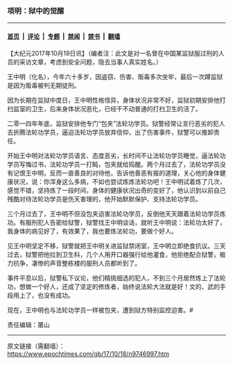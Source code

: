 ### 项明：狱中的觉醒

---

#### [首页](../../../..?n9746997) &nbsp;|&nbsp; [评论](../../../../../epoch-comment?n9746997) &nbsp;|&nbsp; [专题](../../../../../epoch-special?n9746997) &nbsp;|&nbsp; [禁闻](../../../../../epoch-news?n9746997) &nbsp;|&nbsp; [禁书](../../../../../books?n9746997) &nbsp;|&nbsp; [翻墙](https://github.com/gfw-breaker/nogfw/blob/master/README.md?n9746997)


<div class="post_content" id="artbody" itemprop="articleBody">
 <!-- article content begin -->
 <p>
  【大纪元2017年10月19日讯】（编者注：此文是对一名曾在中国某监狱服过刑的人员的采访文章，考虑到安全问题，隐去当事人真实姓名。）
 </p>
 <p>
  王中明（化名），今年六十多岁，因盗窃、伤害、贩毒多次坐牢，最后一次蹲监狱是因为贩毒被判无期徒刑。
 </p>
 <p>
  因为长期在监狱中度日，王中明性格怪异，身体状况非常不好，监狱初期安排他打扫监室的卫生，后来身体状况恶化，已经干不动普通的打扫卫生的活了。
 </p>
 <p>
  二零一四年年底，监狱安排他专门“包夹”法轮功学员。狱警经常让言行恶劣的犯人去折腾法轮功学员，逼迫法轮功学员放弃信仰，出了伤害事件，狱警可以推卸责任。
 </p>
 <p>
  开始王中明对法轮功学员语言、态度恶劣，长时间不让法轮功学员睡觉，逼法轮功学员写悔过书，法轮功学员一打盹，包夹就给捣醒。两个月过去了，法轮功学员没有记恨王中明，反而一直善良的对待他，告诉他善恶有报的道理，关心他的身体健康状况，说：你浑身这么多病，不如也尝试炼炼法轮功吧！王中明试着炼了几次，感觉不错，坚持炼了一段时间，身体的健康状况出奇的变好了，他认识到以前自己残酷对待法轮功学员是伤天害理的，他开始默默保护、支持法轮功学员。
 </p>
 <p>
  三个月过去了，王中明不但没包夹迫害法轮功学员，反倒他天天跟着法轮功学员炼功。有服刑犯人告密给狱警，狱警找王中明谈话，就听王中明说：法轮功太好了，我身体的病见好了，有效果了，我也要炼法轮功，要做个好人。
 </p>
 <p>
  见王中明坚定不移，狱警就把王中明关进监狱禁闭室，王中明立即绝食抗议。三天过去，狱警把他拉到卫生科，几个人用开口器强行给他灌食，他拒绝配合狱警，极力抗争，凄惨的声音整栋楼的服刑人员都听到了。
 </p>
 <p>
  事件平息以后，狱警私下议论，他们精挑细选的犯人，不到三个月居然炼上了法轮功，想做一个好人，还成了坚定的修炼者，始终说法轮大法就是好！文的、武的手段用上了，也没有成功。
 </p>
 <p>
  现在，王中明也与法轮功学员一样被包夹，遭到狱方特别监控迫害。#
 </p>
 <p>
  责任编辑：莆山
 </p>
 <p>
 </p>
 <p>
 </p>
 <p>
 </p>
 <p>
 </p>
 <!-- article content end -->
 <div id="below_article_ad">
 </div>
</div>


---

原文链接（需翻墙）：https://www.epochtimes.com/gb/17/10/18/n9746997.htm